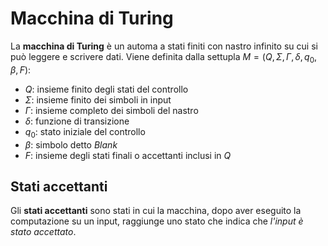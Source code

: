 # Macchina di Turing

La **macchina di Turing** è un automa a stati finiti con nastro infinito su cui si può leggere e scrivere dati.
Viene definita dalla settupla $M = \left(Q, \Sigma, \Gamma, \delta, q_0, \beta, F\right)$:

- $Q$: insieme finito degli stati del controllo
- $\Sigma$: insieme finito dei simboli in input
- $\Gamma$: insieme completo dei simboli del nastro
- $\delta$: funzione di transizione
- $q_0$: stato iniziale del controllo
- $\beta$: simbolo detto _Blank_
- $F$: insieme degli stati finali o accettanti inclusi in $Q$

## Stati accettanti

Gli **stati accettanti** sono stati in cui la macchina, dopo aver eseguito la computazione su un input, raggiunge uno stato che indica che _l'input è stato accettato_.
